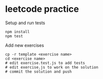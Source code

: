 # leetcode practice

Setup and run tests

    npm install
    npm test

Add new exercises

    cp -r template <exercise name>
    cd <exercise name>
    # edit exercise.test.js to add tests
    # edit exercise.js to work on the solution
    # commit the solution and push
